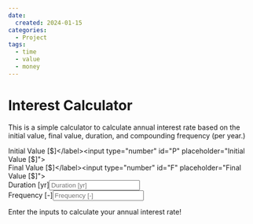 ```yaml
---
date:
  created: 2024-01-15
categories:
  - Project
tags:
  - time
  - value
  - money
---
```

# Interest Calculator

This is a simple calculator to calculate annual interest rate based on the initial value, final value, duration, and compounding frequency (per year.)

<!-- more -->

<label for="X">Initial Value [$]</label><input type="number" id="P" placeholder="Initial Value [$]"><br>
<label for="X">Final Value [$]</label><input type="number" id="F" placeholder="Final Value [$]"><br>
<label for="X">Duration [yr]</label><input type="number" id="Y" placeholder="Duration [yr]"><br>
<label for="X">Frequency [-]</label><input type="number" id="f" placeholder="Frequency [-]"><br>
<p id="i">Enter the inputs to calculate your annual interest rate!</p>
<script src="2024-01-15-interest-calc.js"></script>
